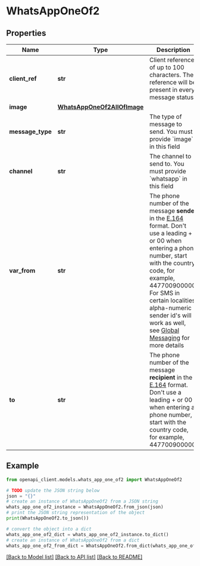 # WhatsAppOneOf2


## Properties

Name | Type | Description | Notes
------------ | ------------- | ------------- | -------------
**client_ref** | **str** | Client reference of up to 100 characters. The reference will be present in every message status. | [optional] 
**image** | [**WhatsAppOneOf2AllOfImage**](WhatsAppOneOf2AllOfImage.md) |  | 
**message_type** | **str** | The type of message to send. You must provide &#x60;image&#x60; in this field | 
**channel** | **str** | The channel to send to. You must provide &#x60;whatsapp&#x60; in this field | 
**var_from** | **str** | The phone number of the message **sender** in the [E.164](https://en.wikipedia.org/wiki/E.164) format. Don&#39;t use a leading + or 00 when entering a phone number, start with the country code, for example, 447700900000. For SMS in certain localities alpha-numeric sender id&#39;s will work as well, see [Global Messaging](https://developer.nexmo.com/messaging/sms/guides/country-specific-features#country-specific-features) for more details  | 
**to** | **str** | The phone number of the message **recipient** in the [E.164](https://en.wikipedia.org/wiki/E.164) format. Don&#39;t use a leading + or 00 when entering a phone number, start with the country code, for example, 447700900000.  | 

## Example

```python
from openapi_client.models.whats_app_one_of2 import WhatsAppOneOf2

# TODO update the JSON string below
json = "{}"
# create an instance of WhatsAppOneOf2 from a JSON string
whats_app_one_of2_instance = WhatsAppOneOf2.from_json(json)
# print the JSON string representation of the object
print(WhatsAppOneOf2.to_json())

# convert the object into a dict
whats_app_one_of2_dict = whats_app_one_of2_instance.to_dict()
# create an instance of WhatsAppOneOf2 from a dict
whats_app_one_of2_from_dict = WhatsAppOneOf2.from_dict(whats_app_one_of2_dict)
```
[[Back to Model list]](../README.md#documentation-for-models) [[Back to API list]](../README.md#documentation-for-api-endpoints) [[Back to README]](../README.md)


